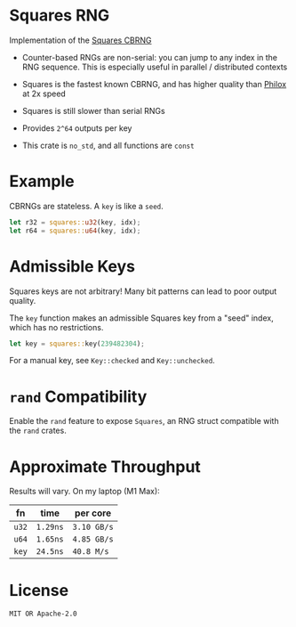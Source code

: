 # Squares RNG

Implementation of the [Squares CBRNG](https://arxiv.org/abs/2004.06278)

- Counter-based RNGs are non-serial: you can jump to any index in the RNG sequence. This is especially useful in parallel / distributed contexts

- Squares is the fastest known CBRNG, and has higher quality than [Philox](https://www.semanticscholar.org/paper/Parallel-random-numbers%3A-As-easy-as-1%2C-2%2C-3-Salmon-Moraes/7a1bc9d13c484610133ee50ac3126f5adc5b29b9?utm_source=direct_link) at 2x speed

- Squares is still slower than serial RNGs

- Provides `2^64` outputs per key

- This crate is `no_std`, and all functions are `const`

# Example

CBRNGs are stateless. A `key` is like a `seed`.

```rust , ignore
let r32 = squares::u32(key, idx);
let r64 = squares::u64(key, idx);
```

# Admissible Keys

Squares keys are not arbitrary! Many bit patterns can lead to poor output quality.

The `key` function makes an admissible Squares key from a "seed" index, which has no restrictions.

```rust
let key = squares::key(239482304);
```

For a manual key, see `Key::checked` and `Key::unchecked`.

# `rand` Compatibility

Enable the `rand` feature to expose `Squares`, an RNG struct compatible with the `rand` crates.

# Approximate Throughput

Results will vary. On my laptop (M1 Max):

| fn     | time     | per core    |
|--------|----------|-------------|
| `u32`  | `1.29ns` | `3.10 GB/s` |
| `u64`  | `1.65ns` | `4.85 GB/s` |
| `key`  | `24.5ns` | `40.8 M/s`  |

# License

`MIT OR Apache-2.0`